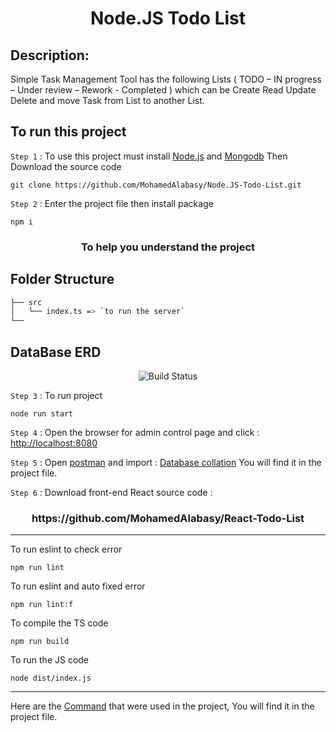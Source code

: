 <h1 align="center">Node.JS Todo List</h1>

## Description:

Simple Task Management Tool has the following Lists ( TODO – IN progress – Under review – Rework - Completed ) 
which can be Create Read Update Delete and move Task from List to another List.

## To run this project

`Step 1` : To use this project must install [Node.js](https://nodejs.org/en/) and [Mongodb](https://www.mongodb.com/try/download/community) Then Download the source code

```
git clone https://github.com/MohamedAlabasy/Node.JS-Todo-List.git
```

`Step 2` : Enter the project file then install package

```
npm i
```
<h3 align="center">To help you understand the project</h3>

## Folder Structure

```bash
├── src
│   └── index.ts => `to run the server`
└──
```
## DataBase ERD

<p align="center">
   <img src="https://user-images.githubusercontent.com/93389016/177816077-c5268cf2-8bb8-4cce-829a-50e3d7cd1e31.jpg" alt="Build Status">
</p>

`Step 3` : To run project

```
node run start
```


`Step 4` : Open the browser for admin control page and click : [http://localhost:8080](http://localhost:8080)

`Step 5` : Open [postman](https://www.postman.com/downloads/) and import : [Database collation](https://github.com/MohamedAlabasy/Node.JS-Todo-List/blob/main/api_collection.json) You will find it in the project file.

`Step 6` :  Download front-end React source code : 
<h3 align="center">https://github.com/MohamedAlabasy/React-Todo-List</h3>
<hr>

To run eslint to check error

```
npm run lint
```

To run eslint and auto fixed error

```
npm run lint:f
```

To compile the TS code

```
npm run build
```

To run the JS code

```
node dist/index.js
```
<hr>

Here are the [Command](https://github.com/MohamedAlabasy/Node.JS-Todo-List/blob/main/command.txt) that were used in the project, You will find it in the project file.


